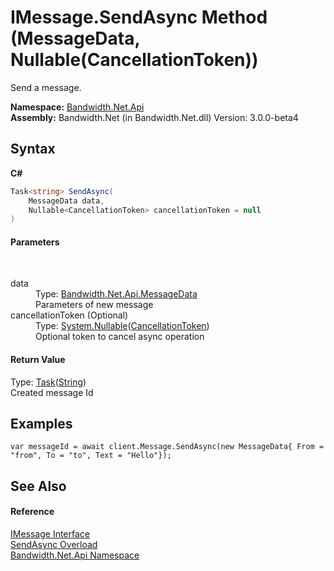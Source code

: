 ﻿# IMessage.SendAsync Method (MessageData, Nullable(CancellationToken))
 

Send a message.

**Namespace:**&nbsp;<a href ="N_Bandwidth_Net_Api.md">Bandwidth.Net.Api</a><br />**Assembly:**&nbsp;Bandwidth.Net (in Bandwidth.Net.dll) Version: 3.0.0-beta4

## Syntax

**C#**<br />
``` C#
Task<string> SendAsync(
	MessageData data,
	Nullable<CancellationToken> cancellationToken = null
)
```


#### Parameters
&nbsp;<dl><dt>data</dt><dd>Type: <a href ="T_Bandwidth_Net_Api_MessageData.md">Bandwidth.Net.Api.MessageData</a><br />Parameters of new message</dd><dt>cancellationToken (Optional)</dt><dd>Type: <a href="http://msdn2.microsoft.com/en-us/library/b3h38hb0" target="_blank">System.Nullable</a>(<a href="http://msdn2.microsoft.com/en-us/library/dd384802" target="_blank">CancellationToken</a>)<br />Optional token to cancel async operation</dd></dl>

#### Return Value
Type: <a href="http://msdn2.microsoft.com/en-us/library/dd321424" target="_blank">Task</a>(<a href="http://msdn2.microsoft.com/en-us/library/s1wwdcbf" target="_blank">String</a>)<br />Created message Id

## Examples

```
var messageId = await client.Message.SendAsync(new MessageData{ From = "from", To = "to", Text = "Hello"});
```


## See Also


#### Reference
<a href ="T_Bandwidth_Net_Api_IMessage.md">IMessage Interface</a><br /><a href ="Overload_Bandwidth_Net_Api_IMessage_SendAsync.md">SendAsync Overload</a><br /><a href ="N_Bandwidth_Net_Api.md">Bandwidth.Net.Api Namespace</a><br />